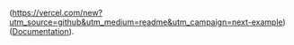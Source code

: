 

(https://vercel.com/new?utm_source=github&utm_medium=readme&utm_campaign=next-example) ([Documentation](https://nextjs.org/docs/deployment)).
